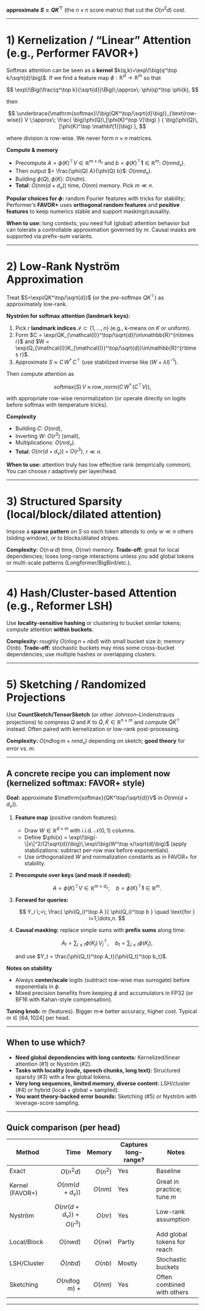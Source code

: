  **approximate $S = QK^\top$** (the $n\times n$ score matrix) that cut the $O(n^2 d)$ cost. 
 
---

# 1) Kernelization / “Linear” Attention (e.g., Performer FAVOR+)

Softmax attention can be seen as a **kernel** $k(q,k)=\exp\!\big(q^\top k/\sqrt{d}\big)$. If we find a feature map $\phi:\mathbb{R}^d\to\mathbb{R}^m$ so that

$$
\exp\!\Big(\frac{q^\top k}{\sqrt{d}}\Big)\;\approx\; \phi(q)^\top \phi(k),
$$

then

$$
\underbrace{\mathrm{softmax}\!\big(QK^\top/\sqrt{d}\big)}_{\text{row-wise}} V
\;\approx\;
\frac{ \big(\phi(Q)\,[\phi(K)^\top V]\big) }
     { \big(\phi(Q)\,[\phi(K)^\top \mathbf{1}]\big) },
$$

where division is row-wise. We never form $n\times n$ matrices.

**Compute & memory**

* Precompute $A = \phi(K)^\top V \in \mathbb{R}^{m\times d_v}$ and $b=\phi(K)^\top \mathbf{1}\in\mathbb{R}^{m}$: $O(n m d_v)$.
* Then output $= \frac{\phi(Q) A}{\phi(Q) b}$: $O(n m d_v)$.
* Building $\phi(Q),\phi(K)$: $O(n d m)$.
* **Total**: $O(n m (d+d_v))$ time, $O(n m)$ memory. Pick $m \ll n$.

**Popular choices for $\phi$:** random Fourier features with tricks for stability; Performer’s **FAVOR+** uses **orthogonal random features** and **positive features** to keep numerics stable and support masking/causality.

**When to use:** long contexts; you need full (global) attention behavior but can tolerate a controllable approximation governed by $m$. Causal masks are supported via prefix-sum variants.

---

# 2) Low-Rank Nyström Approximation

Treat $S=\exp(QK^\top/\sqrt{d})$ (or the *pre*-softmax $QK^\top$) as approximately low-rank.

**Nyström for softmax attention (landmark keys):**

1. Pick $r$ **landmark indices** $\mathcal{I}\subset\{1,\dots,n\}$ (e.g., k-means on $K$ or uniform).
2. Form $C = \exp(QK_{\mathcal{I}}^\top/\sqrt{d})\in\mathbb{R}^{n\times r}$ and $W = \exp(Q_{\mathcal{I}}K_{\mathcal{I}}^\top/\sqrt{d})\in\mathbb{R}^{r\times r}$.
3. Approximate $S \approx C\,W^{\dagger}\,C^\top$ (use stabilized inverse like $(W+\lambda I)^{-1}$).

Then compute attention as

$$
\mathrm{softmax}(S)\,V \;\approx\; \mathrm{row\_norm}\Big( C\,W^\dagger \,(C^\top V) \Big),
$$

with appropriate row-wise renormalization (or operate directly on logits before softmax with temperature tricks).

**Complexity**

* Building $C$: $O(n r d)$,
* Inverting $W$: $O(r^3)$ (small),
* Multiplications: $O(n r d_v)$.
* **Total**: $O(n r (d+d_v)) + O(r^3)$, $r\ll n$.

**When to use:** attention truly has low effective rank (empirically common). You can choose $r$ adaptively per layer/head.

---

# 3) Structured Sparsity (local/block/dilated attention)

Impose a **sparse pattern** on $S$ so each token attends to only $w\ll n$ others (sliding window), or to blocks/dilated stripes.

**Complexity:** $O(n\,w\,d)$ time, $O(n w)$ memory.
**Trade-off:** great for local dependencies; loses long-range interactions unless you add global tokens or multi-scale patterns (Longformer/BigBird/etc.).

---

# 4) Hash/Cluster-based Attention (e.g., Reformer LSH)

Use **locality-sensitive hashing** or clustering to bucket similar tokens; compute attention **within buckets**.

**Complexity:** roughly $O(n \log n + n b d)$ with small bucket size $b$; memory $O(n b)$.
**Trade-off:** stochastic buckets may miss some cross-bucket dependencies; use multiple hashes or overlapping clusters.

---

# 5) Sketching / Randomized Projections

Use **CountSketch/TensorSketch** (or other Johnson–Lindenstrauss projections) to compress $Q$ and $K$ to $\tilde{Q},\tilde{K}\in\mathbb{R}^{n\times m}$ and compute $\tilde{Q}\tilde{K}^\top$ instead. Often paired with kernelization or low-rank post-processing.

**Complexity:** $O(n d \log m + n m d_v)$ depending on sketch; **good theory** for error vs. $m$.

---

## A concrete recipe you can implement now (kernelized softmax: FAVOR+ style)

**Goal:** approximate $\mathrm{softmax}(QK^\top/\sqrt{d})V$ in $O(n m (d+d_v))$.

1. **Feature map** (positive random features):

   * Draw $W\in\mathbb{R}^{d\times m}$ with i.i.d. $\mathcal{N}(0,1)$ columns.
   * Define $\phi(x) = \exp\!\big(-\|x\|^2/(2\sqrt{d})\big)\,\exp\!\big(W^\top x/\sqrt{d}\big)$ (apply stabilizations: subtract per-row max before exponentials).
   * Use orthogonalized $W$ and normalization constants as in FAVOR+ for stability.

2. **Precompute over keys (and mask if needed):**

   $$
   A = \phi(K)^\top V \in \mathbb{R}^{m\times d_v},\quad b = \phi(K)^\top \mathbf{1}\in\mathbb{R}^m.
   $$

3. **Forward for queries:**

   $$
   Y_i \;=\; \frac{ \phi(Q_i)^\top A }{ \phi(Q_i)^\top b } \quad \text{for } i=1,\dots,n.
   $$

4. **Causal masking:** replace simple sums with **prefix sums** along time:

   $$
   A_t = \sum_{j\le t} \phi(K_j)\,V_j^\top,\quad b_t = \sum_{j\le t}\phi(K_j),
   $$

   and use $Y_t = \frac{\phi(Q_t)^\top A_t}{\phi(Q_t)^\top b_t}$.

**Notes on stability**

* Always **center/scale** logits (subtract row-wise max surrogate) before exponentials in $\phi$.
* Mixed precision benefits from keeping $\phi$ and accumulators in FP32 (or BF16 with Kahan-style compensation).

**Tuning knob:** $m$ (features). Bigger $m\Rightarrow$ better accuracy, higher cost. Typical $m\in[64,1024]$ per head.

---

## When to use which?

* **Need global dependencies with long contexts:** Kernelized/linear attention (#1) or Nyström (#2).
* **Tasks with locality (code, speech chunks, long text):** Structured sparsity (#3) with a few global tokens.
* **Very long sequences, limited memory, diverse content:** LSH/cluster (#4) or hybrid (local + global + sampled).
* **You want theory-backed error bounds:** Sketching (#5) or Nyström with leverage-score sampling.

---

## Quick comparison (per head)

| Method          |                      Time |   Memory | Captures long-range? | Notes                       |
| --------------- | ------------------------: | -------: | -------------------- | --------------------------- |
| Exact           |                $O(n^2 d)$ | $O(n^2)$ | Yes                  | Baseline                    |
| Kernel (FAVOR+) |          $O(n m (d+d_v))$ | $O(n m)$ | Yes                  | Great in practice; tune $m$ |
| Nyström         | $O(n r (d+d_v)) + O(r^3)$ | $O(n r)$ | Yes                  | Low-rank assumption         |
| Local/Block     |                $O(n w d)$ | $O(n w)$ | Partly               | Add global tokens for reach |
| LSH/Cluster     |         $\tilde O(n b d)$ | $O(n b)$ | Mostly               | Stochastic buckets          |
| Sketching       |         $O(n d \log m)$ + | $O(n m)$ | Yes                  | Often combined with others  |

---
